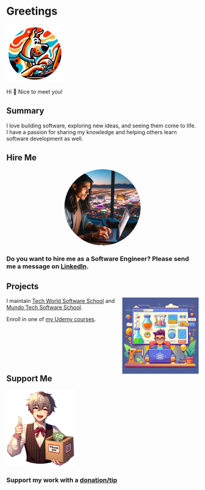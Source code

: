 # Greetings

<img src="dog-typing-computer.png" alt="dog looking at computer screen and typing on computer keyboard" height="150">

Hi 👋 Nice to meet you!

## Summary

I love building software, exploring new ideas, and seeing them come to life. I have a passion for sharing my knowledge and helping others learn software development as well.

## Hire Me

<div align="center">
  <a href="https://www.linkedin.com/in/renanengineer/" target="_blank" rel="noreferrer">
    <img src="looking-and-typing-laptop.png" alt="person looking at laptop screen and typing" height="200" style="border-radius:50%;">
  </a>
</div>

### Do you want to **hire me** as a Software Engineer? Please send me a message on [LinkedIn](https://www.linkedin.com/in/renanengineer/).

## Projects

<a href="https://www.nbktechworld.com" target="_blank" rel="noreferrer">
  <img src="experiments-laptop.jpeg" alt="looking and typing laptop with experimentation themed backdrop" height="200" align="right">
</a>

I maintain [Tech World Software School](https://www.nbktechworld.com) and [Mundo Tech Software School](https://www.nbkmundotech.com).

Enroll in one of [my Udemy courses](https://www.udemy.com/user/renan-martins-5/).

<div style="clear: both;">

## Support Me

<a href="https://linktr.ee/nbktechworld" target="_blank" rel="noreferrer">
  <img src="donation-box.png" alt="person carrying a donation box" height="200" style="clear: both;">
</a>

### Support my work with a **[donation/tip](https://linktr.ee/nbktechworld)**

</div>
